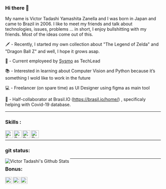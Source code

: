 ### Hi there 👋

My name is Victor Tadashi Yamashita Zanella and I was born in Japan and came to Brazil in 2006.
I like to meet my friends and talk about technologies, issues, problems … in short, I enjoy bullshitting with my friends. Most of the ideas come out of this.

🗡️ - Recently, I started my own collection about "The Legend of Zelda" and "Dragon Ball Z" and well, I hope it grows asap. 

🏢 - Current employeed by [Sysmo](https://www.sysmo.com.br/) as TechLead

📚 - Interested in learning about Computer Vision and Python because it’s something I wold like to work in the future

💻 - Freelancer (on spare time) as UI Designer using figma as main tool

🤝 - Half-collaborator at Brasil.IO (https://brasil.io/home/) , specificaly helping with Covid-19 database.


---
### Skills :
<img align="left" alt="Embarcadero" height="25" src="https://www.embarcadero.com/images/logos/logo-page/preview_EMBT_Primary_Logo_Black.png" />
<img align="left" alt="Python" height="25" src="https://www.python.org/static/img/python-logo.png" />
<img align="left" alt="Python" height="25" src="https://www.pendo.io/wp-content/uploads/2020/06/figma-logo.png" />
<img align="left" alt="Docker" height="25" src="https://www.docker.com/sites/default/files/d8/styles/role_icon/public/2019-07/horizontal-logo-monochromatic-white.png?itok=SBlK2TGU" />
<br />


---
### git status:
<img align="left" alt="Victor Tadashi's Github Stats" src="https://github-readme-stats.vercel.app/api?username=charoleizer&show_icons=true&hide_border=true" />




---
### Bonus:
[<img align="left" alt="Victor Tadashi | LinkedIn" width="22px" src="https://cdn.jsdelivr.net/npm/simple-icons@v3/icons/linkedin.svg" />][linkedin]
[<img align="left" alt="Victor Tadashi | Instagram" width="22px" src="https://cdn.jsdelivr.net/npm/simple-icons@v3/icons/instagram.svg" />][instagram]
[<img align="left" alt="Victor Tadashi | Facebook" width="22px" src="https://cdn.jsdelivr.net/npm/simple-icons@v3/icons/facebook.svg" />][facebook]

<br />

[linkedin]: https://www.linkedin.com/in/victor-tadashi/
[instagram]: https://www.instagram.com/victor.t.y.z
[facebook]: https://www.facebook.com/victor.t.y.z
